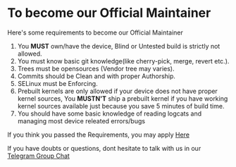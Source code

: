 # To become our Official Maintainer

Here's some requirements to become our Official Maintainer

1. You **MUST** own/have the device, Blind or Untested build is strictly not allowed. 
2. You must know basic git knowledge(like cherry-pick, merge, revert etc.).
3. Trees must be opensources (Vendor tree may varies).
4. Commits should be Clean and with proper Authorship.
5. SELinux must be Enforcing.
6. Prebuilt kernels are only allowed if your device does not have proper kernel sources, You **MUSTN'T** ship a prebuilt kernel if you have working kernel sources available just because you save 5 minutes of build time.
7. You should have some basic knowledge of reading logcats and managing most device releated errors/bugs


If you think you passed the Requirements, you may apply [Here](https://forms.gle/2cPK6FAj7SJh4BkS8)

If you have doubts or questions, dont hesitate to talk with us in our [Telegram Group Chat](https://t.me/ArcaneOSCommunity)